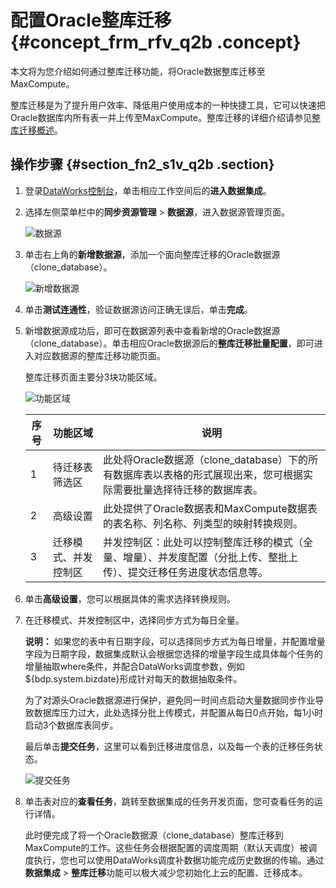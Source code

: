 # 配置Oracle整库迁移 {#concept_frm_rfv_q2b .concept}

本文将为您介绍如何通过整库迁移功能，将Oracle数据整库迁移至MaxCompute。

整库迁移是为了提升用户效率、降低用户使用成本的一种快捷工具，它可以快速把Oracle数据库内所有表一并上传至MaxCompute。整库迁移的详细介绍请参见[整库迁移概述](intl.zh-CN/使用指南/数据集成/整库迁移/整库迁移概述.md#)。

## 操作步骤 {#section_fn2_s1v_q2b .section}

1.  登录[DataWorks控制台](https://workbench.data.aliyun.com/console)，单击相应工作空间后的**进入数据集成**。
2.  选择左侧菜单栏中的**同步资源管理** \> **数据源**，进入数据源管理页面。

    ![数据源](http://static-aliyun-doc.oss-cn-hangzhou.aliyuncs.com/assets/img/16269/15671588328569_zh-CN.png)

3.  单击右上角的**新增数据源**，添加一个面向整库迁移的Oracle数据源（clone\_database）。

    ![新增数据源](http://static-aliyun-doc.oss-cn-hangzhou.aliyuncs.com/assets/img/16269/15671588328570_zh-CN.png)

4.  单击**测试连通性**，验证数据源访问正确无误后，单击**完成**。
5.  新增数据源成功后，即可在数据源列表中查看新增的Oracle数据源（clone\_database）。单击相应Oracle数据源后的**整库迁移批量配置**，即可进入对应数据源的整库迁移功能页面。

    整库迁移页面主要分3块功能区域。

    ![功能区域](http://static-aliyun-doc.oss-cn-hangzhou.aliyuncs.com/assets/img/16268/15671588328563_zh-CN.png)

    |序号|功能区域|说明|
    |--|----|--|
    |1|待迁移表筛选区|此处将Oracle数据源（clone\_database）下的所有数据库表以表格的形式展现出来，您可根据实际需要批量选择待迁移的数据库表。|
    |2|高级设置|此处提供了Oracle数据表和MaxCompute数据表的表名称、列名称、列类型的映射转换规则。|
    |3|迁移模式、并发控制区|并发控制区：此处可以控制整库迁移的模式（全量、增量）、并发度配置（分批上传、整批上传）、提交迁移任务进度状态信息等。|

6.  单击**高级设置**，您可以根据具体的需求选择转换规则。
7.  在迁移模式、并发控制区中，选择同步方式为每日全量。

    **说明：** 如果您的表中有日期字段，可以选择同步方式为每日增量，并配置增量字段为日期字段，数据集成默认会根据您选择的增量字段生成具体每个任务的增量抽取where条件，并配合DataWorks调度参数，例如$\{bdp.system.bizdate\}形成针对每天的数据抽取条件。

    为了对源头Oracle数据源进行保护，避免同一时间点启动大量数据同步作业导致数据库压力过大，此处选择分批上传模式，并配置从每日0点开始，每1小时启动3个数据库表同步。

    最后单击**提交任务**，这里可以看到迁移进度信息，以及每一个表的迁移任务状态。

    ![提交任务](http://static-aliyun-doc.oss-cn-hangzhou.aliyuncs.com/assets/img/16269/15671588328573_zh-CN.png)

8.  单击表对应的**查看任务**，跳转至数据集成的任务开发页面，您可查看任务的运行详情。

    此时便完成了将一个Oracle数据源（clone\_database）整库迁移到MaxCompute的工作。这些任务会根据配置的调度周期（默认天调度）被调度执行，您也可以使用DataWorks调度补数据功能完成历史数据的传输。通过**数据集成** \> **整库迁移**功能可以极大减少您初始化上云的配置、迁移成本。


